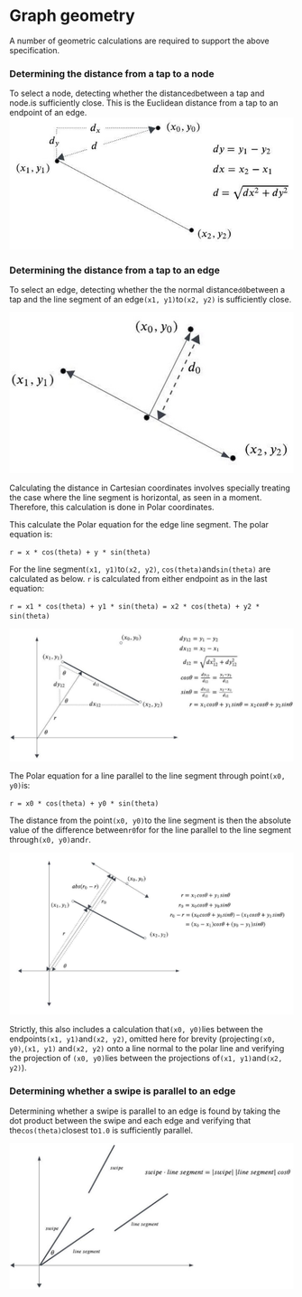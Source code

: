 # Graph geometry

A number of geometric calculations are required to support the above specification.

### Determining the distance from a tap to a node
To select a node, detecting whether the distance`d`between
a tap and node.is sufficiently close.
This is the Euclidean distance from a tap to an endpoint of an edge.
![geom0](doc/geom0.jpg)

### Determining the distance from a tap to an edge
To select an edge, detecting whether the the normal 
distance`d0`between a tap and the line segment of an edge`(x1, y1)`to`(x2, y2)` is sufficiently close.

![geom1](doc/geom1.jpg)

Calculating the distance in Cartesian coordinates involves
specially treating the case where the line segment is horizontal,
as seen in a moment.
Therefore, this calculation is done in Polar coordinates.

This calculate the Polar equation for the edge line segment.
The polar equation is:

`r = x * cos(theta) + y * sin(theta)`

For the line segment`(x1, y1)`to`(x2, y2)`, 
`cos(theta)`and`sin(theta)` are calculated as below.
`r` is calculated from either endpoint as in the last equation:

`r = x1 * cos(theta) + y1 * sin(theta) = x2 * cos(theta) + y2 * sin(theta)`

![geom2](doc/geom2.jpg)

The Polar equation for a line parallel to the line segment through
point`(x0, y0)`is:

`r = x0 * cos(theta) + y0 * sin(theta)`

The distance from the point`(x0, y0)`to the line segment is then
the absolute value of the difference between`r0`for
for the line parallel to the line segment through`(x0, y0)`and`r`.

![geom3](doc/geom3.jpg)

Strictly, this also includes a calculation that`(x0, y0)`lies
between the endpoints`(x1, y1)`and`(x2, y2)`, omitted here
for brevity (projecting`(x0, y0)`,`(x1, y1)` and`(x2, y2)` onto
a line normal to the polar line and verifying the projection of `(x0, y0)`lies 
between the projections of`(x1, y1)`and`(x2, y2)`).

### Determining whether a swipe is parallel to an edge

Determining whether a swipe is parallel to an edge
is found by taking the dot product between the swipe and each edge
and verifying that the`cos(theta)`closest to`1.0` is sufficiently parallel.

![geom4](doc/geom4.jpg)


